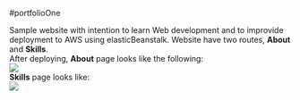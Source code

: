 #portfolioOne

Sample website with intention to learn Web development and to improvide deployment to AWS using elasticBeanstalk.
Website have two routes, <strong>About</strong> and <strong>Skills</strong>.<br>
After deploying, <strong>About</strong> page looks like the following:<br>
<img src="https://devnikimages.s3.amazonaws.com/about-page.png">
<br>
<strong>Skills</strong> page looks like:
<br>
<img src="https://devnikimages.s3.amazonaws.com/skills-page.png">
